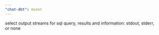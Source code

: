 ```yaml
---
"chat-dbt": minor
---
```


select output streams for sql query, results and information: stdout, stderr, or none

